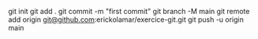 git init
git add .
git commit -m "first commit"
git branch -M main
git remote add origin git@github.com:erickolamar/exercice-git.git
git push -u origin main
